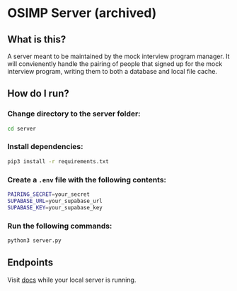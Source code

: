 # OSIMP Server (archived)

## What is this?

A server meant to be maintained by the mock interview program manager. It will convienently handle the pairing of people that signed up for the mock interview program, writing them to both a database and local file cache.

## How do I run?

### Change directory to the server folder:

```bash
cd server
```

### Install dependencies:

```bash
pip3 install -r requirements.txt
```

### Create a `.env` file with the following contents:

```bash
PAIRING_SECRET=your_secret
SUPABASE_URL=your_supabase_url
SUPABASE_KEY=your_supabase_key
```

### Run the following commands:

```bash
python3 server.py
```

## Endpoints

Visit [docs](http://0.0.0.0:8080/docs) while your local server is running.
